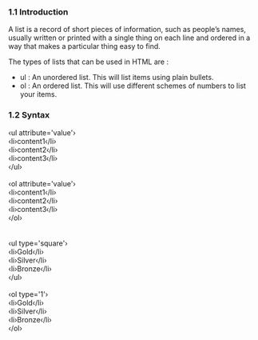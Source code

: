 
### 1.1 Introduction

A list is a record of short pieces of information, such as people’s names, usually written or printed with a single thing on each line and ordered in a way that makes a particular thing easy to find.

The types of lists that can be used in HTML are :<br>
  - ul : An unordered list. This will list items using plain bullets.<br>
  - ol : An ordered list. This will use different schemes of numbers to list your items.<br>



### 1.2 Syntax


‹ul attribute='value'›<br>
‹li›content1‹/li›<br>
‹li›content2‹/li›<br>
‹li›content3‹/li›<br>
‹/ul›<br><br>
‹ol attribute='value'›<br>
‹li›content1‹/li›<br>
‹li›content2‹/li›<br>
‹li›content3‹/li›<br>
‹/ol›<br><br><br>
‹ul type='square'›<br>
‹li›Gold‹/li›<br>
‹li›Silver‹/li›<br>
‹li›Bronze‹/li›<br>
‹/ul›<br><br>
‹ol type='1'›<br>
‹li›Gold‹/li›<br>
‹li›Silver‹/li›<br>
‹li›Bronze‹/li›<br>
‹/ol›<br><br>




  

 
    	
  	 
  	  
  
  
